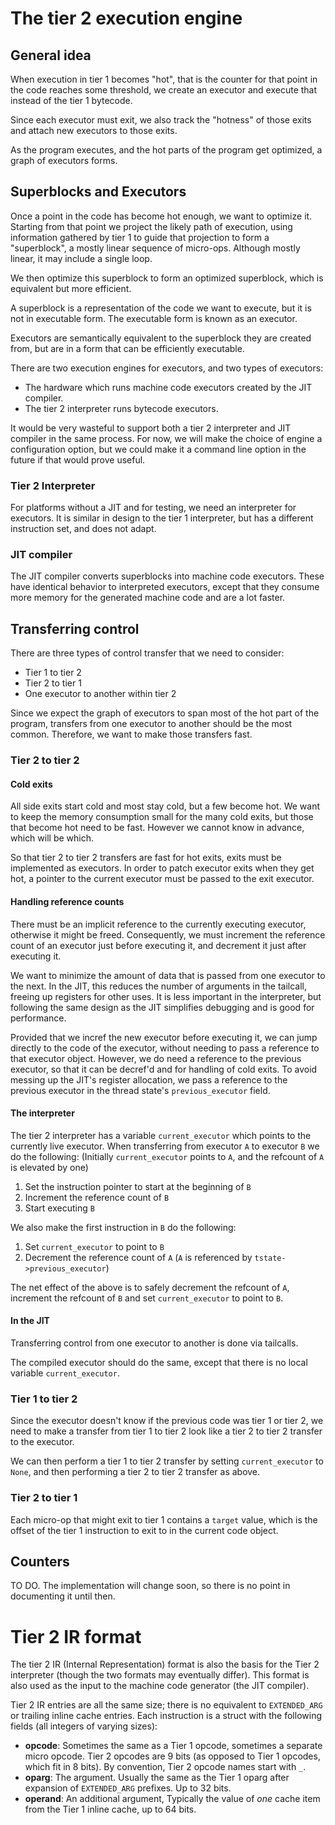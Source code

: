 # The tier 2 execution engine

## General idea

When execution in tier 1 becomes "hot", that is the counter for that point in
the code reaches some threshold, we create an executor and execute that
instead of the tier 1 bytecode.

Since each executor must exit, we also track the "hotness" of those
exits and attach new executors to those exits.

As the program executes, and the hot parts of the program get optimized,
a graph of executors forms.

## Superblocks and Executors

Once a point in the code has become hot enough, we want to optimize it.
Starting from that point we project the likely path of execution,
using information gathered by tier 1 to guide that projection to
form a "superblock", a mostly linear sequence of micro-ops.
Although mostly linear, it may include a single loop.

We then optimize this superblock to form an optimized superblock,
which is equivalent but more efficient.

A superblock is a representation of the code we want to execute,
but it is not in executable form.
The executable form is known as an executor.

Executors are semantically equivalent to the superblock they are
created from, but are in a form that can be efficiently executable.

There are two execution engines for executors, and two types of executors:
* The hardware which runs machine code executors created by the JIT compiler.
* The tier 2 interpreter runs bytecode executors.

It would be very wasteful to support both a tier 2 interpreter and
JIT compiler in the same process.
For now, we will make the choice of engine a configuration option,
but we could make it a command line option in the future if that would prove useful.


### Tier 2 Interpreter

For platforms without a JIT and for testing, we need an interpreter
for executors. It is similar in design to the tier 1 interpreter, but has a
different instruction set, and does not adapt.

### JIT compiler

The JIT compiler converts superblocks into machine code executors.
These have identical behavior to interpreted executors, except that
they consume more memory for the generated machine code and are a lot faster.

## Transferring control

There are three types of control transfer that we need to consider:
* Tier 1 to tier 2
* Tier 2 to tier 1
* One executor to another within tier 2

Since we expect the graph of executors to span most of the hot
part of the program, transfers from one executor to another should
be the most common.
Therefore, we want to make those transfers fast.

### Tier 2 to tier 2

#### Cold exits

All side exits start cold and most stay cold, but a few become
hot. We want to keep the memory consumption small for the many
cold exits, but those that become hot need to be fast.
However we cannot know in advance, which will be which.

So that tier 2 to tier 2 transfers are fast for hot exits,
exits must be implemented as executors. In order to patch
executor exits when they get hot, a pointer to the current
executor must be passed to the exit executor.

#### Handling reference counts

There must be an implicit reference to the currently executing
executor, otherwise it might be freed.
Consequently, we must increment the reference count of an
executor just before executing it, and decrement it just after
executing it.

We want to minimize the amount of data that is passed from
one executor to the next. In the JIT, this reduces the number
of arguments in the tailcall, freeing up registers for other uses.
It is less important in the interpreter, but following the same
design as the JIT simplifies debugging and is good for performance.

Provided that we incref the new executor before executing it, we
can jump directly to the code of the executor, without needing
to pass a reference to that executor object.
However, we do need a reference to the previous executor,
so that it can be decref'd and for handling of cold exits.
To avoid messing up the JIT's register allocation, we pass a
reference to the previous executor in the thread state's
`previous_executor` field.

#### The interpreter

The tier 2 interpreter has a variable `current_executor` which
points to the currently live executor. When transferring from executor
`A` to executor `B` we do the following:
(Initially `current_executor` points to `A`, and the refcount of
`A` is elevated by one)

1. Set the instruction pointer to start at the beginning of `B`
2. Increment the reference count of `B`
3. Start executing `B`

We also make the first instruction in `B` do the following:
1. Set `current_executor` to point to `B`
2. Decrement the reference count of `A` (`A` is referenced by `tstate->previous_executor`)

The net effect of the above is to safely decrement the refcount of `A`,
increment the refcount of `B` and set `current_executor` to point to `B`.

#### In the JIT

Transferring control from one executor to another is done via tailcalls.

The compiled executor should do the same, except that there is no local
variable `current_executor`.

### Tier 1 to tier 2

Since the executor doesn't know if the previous code was tier 1 or tier 2,
we need to make a transfer from tier 1 to tier 2 look like a tier 2 to tier 2
transfer to the executor.

We can then perform a tier 1 to tier 2 transfer by setting `current_executor`
to `None`, and then performing a tier 2 to tier 2 transfer as above.

### Tier 2 to tier 1

Each micro-op that might exit to tier 1 contains a `target` value,
which is the offset of the tier 1 instruction to exit to in the
current code object.

## Counters

TO DO.
The implementation will change soon, so there is no point in
documenting it until then.


# Tier 2 IR format

The tier 2 IR (Internal Representation) format is also the basis for the Tier 2 interpreter (though the two formats may eventually differ). This format is also used as the input to the machine code generator (the JIT compiler).

Tier 2 IR entries are all the same size; there is no equivalent to `EXTENDED_ARG` or trailing inline cache entries. Each instruction is a struct with the following fields (all integers of varying sizes):

- **opcode**: Sometimes the same as a Tier 1 opcode, sometimes a separate micro opcode. Tier 2 opcodes are 9 bits (as opposed to Tier 1 opcodes, which fit in 8 bits). By convention, Tier 2 opcode names start with `_`.
- **oparg**: The argument. Usually the same as the Tier 1 oparg after expansion of `EXTENDED_ARG` prefixes. Up to 32 bits.
- **operand**: An additional argument, Typically the value of *one* cache item from the Tier 1 inline cache, up to 64 bits.
